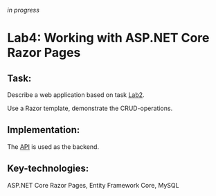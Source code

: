 *in progress*
# Lab4: Working with ASP.NET Core Razor Pages
## Task:
Describe a web application based on task [Lab2](https://github.com/Tripli33/dotnet_labs/tree/lab2).

Use a Razor template, demonstrate the CRUD-operations.

## Implementation:
The [API](https://github.com/Tripli33/dotnet_labs/tree/api) is used as the backend.

## Key-technologies:
ASP.NET Core Razor Pages, Entity Framework Core, MySQL